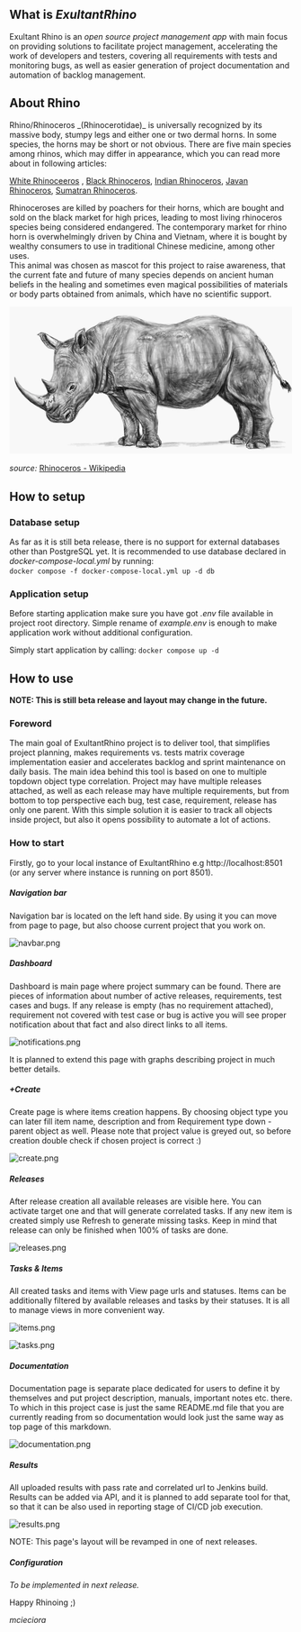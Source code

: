 <h2>What is <i>ExultantRhino</i></h2>
Exultant Rhino is an <i>open source project management app</i> with main focus on providing solutions to facilitate project management, accelerating the work of developers and testers, covering all requirements with tests and monitoring bugs, as well as easier generation of project documentation and automation of backlog management.

<h2>About Rhino</h2>
Rhino/Rhinoceros _(Rhinocerotidae)_ is universally recognized by its massive body, stumpy legs and either one or two dermal horns.   
In some species, the horns may be short or not obvious. There are five main species among rhinos, which may differ in appearance,   
which you can read more about in following articles: 

[White Rhinoceeros](https://en.wikipedia.org/wiki/White_rhinoceros) , [Black Rhinoceros](https://en.wikipedia.org/wiki/Black_rhinoceros), [Indian Rhinoceros](https://en.wikipedia.org/wiki/Indian_rhinoceros), [Javan Rhinoceros](https://en.wikipedia.org/wiki/Javan_rhinoceros), [Sumatran Rhinoceros](https://en.wikipedia.org/wiki/Sumatran_rhinoceros). 

Rhinoceroses are killed by poachers for their horns, which are bought and sold on the black market for high prices, leading to most living rhinoceros species being considered endangered. The contemporary market for rhino horn is overwhelmingly driven by China and Vietnam, where it is bought by wealthy consumers to use in traditional Chinese medicine, among other uses.  
This animal was chosen as mascot for this project to raise awareness, that the current fate and future of many species depends on ancient human beliefs in the healing and sometimes even magical possibilities of materials or body parts obtained from animals, which have no scientific support.

![rhino.png](doc/rhino.PNG)

_source:_ [Rhinoceros - Wikipedia](https://en.wikipedia.org/wiki/Rhinoceros)

<h2>How to setup</h2>

<h3>Database setup</h3>

As far as it is still beta release, there is no support for external databases other than PostgreSQL yet. It is recommended to use database declared in _docker-compose-local.yml_ by running:\
```docker compose -f docker-compose-local.yml up -d db```

<h3>Application setup</h3>
Before starting application make sure you have got <i>.env</i> file available in project root directory. Simple rename of <i>example.env</i> is enough to make application work without additional configuration.

Simply start application by calling:
```docker compose up -d```

<h2>How to use</h2>
<b>NOTE: This is still beta release and layout may change in the future.</b>

<h3>Foreword</h3>
The main goal of ExultantRhino project is to deliver tool, that simplifies project planning, makes requirements vs. tests matrix coverage implementation easier and accelerates backlog and sprint maintenance on daily basis. 
The main idea behind this tool is based on one to multiple topdown object type correlation. 
Project may have multiple releases attached, as well as each release may have multiple requirements, but from bottom to top perspective each bug, test case, requirement, release has only one parent. 
With this simple solution it is easier to track all objects inside project, but also it opens possibility to automate a lot of actions.

<h3>How to start</h3>

Firstly, go to your local instance of ExultantRhino e.g http://localhost:8501 (or any server where instance is running on port 8501).

<h5>Navigation bar</h5>
Navigation bar is located on the left hand side. By using it you can move from page to page, but also choose current project that you work on.

![navbar.png](doc/navbar.PNG)

<h5>Dashboard</h5>
Dashboard is main page where project summary can be found. There are pieces of information about number of active releases, requirements, test cases and bugs.
If any release is empty (has no requirement attached), requirement not covered with test case or bug is active you will see proper notification about that fact and also direct links to all items.

![notifications.png](doc/notifications.PNG)

It is planned to extend this page with graphs describing project in much better details.

<h5>+Create</h5>
Create page is where items creation happens. 
By choosing object type you can later fill item name, description and from Requirement type down - parent object as well. 
Please note that project value is greyed out, so before creation double check if chosen project is correct :)

![create.png](doc/create.PNG)

<h5>Releases</h5>
After release creation all available releases are visible here. 
You can activate target one and that will generate correlated tasks. 
If any new item is created simply use Refresh to generate missing tasks.
Keep in mind that release can only be finished when 100% of tasks are done.

![releases.png](doc/releases.PNG)

<h5>Tasks & Items</h5>
All created tasks and items with View page urls and statuses. Items can be additionally filtered by available releases and tasks by their statuses. It is all to manage views in more convenient way.

![items.png](doc/items.PNG)

![tasks.png](doc/tasks.PNG)

<h5>Documentation</h5>
Documentation page is separate place dedicated for users to define it by themselves and put project description, manuals, important notes etc. there.
To which in this project case is just the same README.md file that you are currently reading from so documentation would look just the same way as top page of this markdown.

![documentation.png](doc/documentation.PNG)

<h5>Results</h5>
All uploaded results with pass rate and correlated url to Jenkins build. Results can be added via API, and it is planned to add separate tool for that, so that it can be also used in reporting stage of CI/CD job execution.

![results.png](doc/results.PNG)

NOTE: This page's layout will be revamped in one of next releases.

<h5>Configuration</h5>
<i>To be implemented in next release.</i>

Happy Rhinoing ;)

_mcieciora_